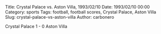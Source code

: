 Title: Crystal Palace vs. Aston Villa, 1993/02/10
Date: 1993/02/10 00:00
Category: sports
Tags: football, football scores, Crystal Palace, Aston Villa
Slug: crystal-palace-vs-aston-villa
Author: carbonero


Crystal Palace 1 - 0 Aston Villa
